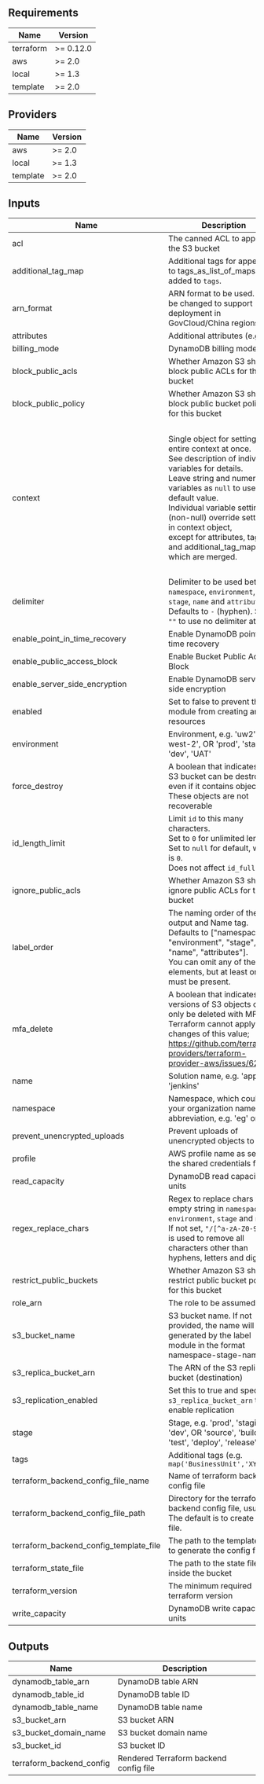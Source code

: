 <!-- markdownlint-disable -->
## Requirements

| Name | Version |
|------|---------|
| terraform | >= 0.12.0 |
| aws | >= 2.0 |
| local | >= 1.3 |
| template | >= 2.0 |

## Providers

| Name | Version |
|------|---------|
| aws | >= 2.0 |
| local | >= 1.3 |
| template | >= 2.0 |

## Inputs

| Name | Description | Type | Default | Required |
|------|-------------|------|---------|:--------:|
| acl | The canned ACL to apply to the S3 bucket | `string` | `"private"` | no |
| additional\_tag\_map | Additional tags for appending to tags\_as\_list\_of\_maps. Not added to `tags`. | `map(string)` | `{}` | no |
| arn\_format | ARN format to be used. May be changed to support deployment in GovCloud/China regions. | `string` | `"arn:aws"` | no |
| attributes | Additional attributes (e.g. `1`) | `list(string)` | `[]` | no |
| billing\_mode | DynamoDB billing mode | `string` | `"PROVISIONED"` | no |
| block\_public\_acls | Whether Amazon S3 should block public ACLs for this bucket | `bool` | `true` | no |
| block\_public\_policy | Whether Amazon S3 should block public bucket policies for this bucket | `bool` | `true` | no |
| context | Single object for setting entire context at once.<br>See description of individual variables for details.<br>Leave string and numeric variables as `null` to use default value.<br>Individual variable settings (non-null) override settings in context object,<br>except for attributes, tags, and additional\_tag\_map, which are merged. | <pre>object({<br>    enabled             = bool<br>    namespace           = string<br>    environment         = string<br>    stage               = string<br>    name                = string<br>    delimiter           = string<br>    attributes          = list(string)<br>    tags                = map(string)<br>    additional_tag_map  = map(string)<br>    regex_replace_chars = string<br>    label_order         = list(string)<br>    id_length_limit     = number<br>  })</pre> | <pre>{<br>  "additional_tag_map": {},<br>  "attributes": [],<br>  "delimiter": null,<br>  "enabled": true,<br>  "environment": null,<br>  "id_length_limit": null,<br>  "label_order": [],<br>  "name": null,<br>  "namespace": null,<br>  "regex_replace_chars": null,<br>  "stage": null,<br>  "tags": {}<br>}</pre> | no |
| delimiter | Delimiter to be used between `namespace`, `environment`, `stage`, `name` and `attributes`.<br>Defaults to `-` (hyphen). Set to `""` to use no delimiter at all. | `string` | `null` | no |
| enable\_point\_in\_time\_recovery | Enable DynamoDB point-in-time recovery | `bool` | `false` | no |
| enable\_public\_access\_block | Enable Bucket Public Access Block | `bool` | `true` | no |
| enable\_server\_side\_encryption | Enable DynamoDB server-side encryption | `bool` | `true` | no |
| enabled | Set to false to prevent the module from creating any resources | `bool` | `null` | no |
| environment | Environment, e.g. 'uw2', 'us-west-2', OR 'prod', 'staging', 'dev', 'UAT' | `string` | `null` | no |
| force\_destroy | A boolean that indicates the S3 bucket can be destroyed even if it contains objects. These objects are not recoverable | `bool` | `false` | no |
| id\_length\_limit | Limit `id` to this many characters.<br>Set to `0` for unlimited length.<br>Set to `null` for default, which is `0`.<br>Does not affect `id_full`. | `number` | `null` | no |
| ignore\_public\_acls | Whether Amazon S3 should ignore public ACLs for this bucket | `bool` | `true` | no |
| label\_order | The naming order of the id output and Name tag.<br>Defaults to ["namespace", "environment", "stage", "name", "attributes"].<br>You can omit any of the 5 elements, but at least one must be present. | `list(string)` | `null` | no |
| mfa\_delete | A boolean that indicates that versions of S3 objects can only be deleted with MFA. ( Terraform cannot apply changes of this value; https://github.com/terraform-providers/terraform-provider-aws/issues/629 ) | `bool` | `false` | no |
| name | Solution name, e.g. 'app' or 'jenkins' | `string` | `null` | no |
| namespace | Namespace, which could be your organization name or abbreviation, e.g. 'eg' or 'cp' | `string` | `null` | no |
| prevent\_unencrypted\_uploads | Prevent uploads of unencrypted objects to S3 | `bool` | `true` | no |
| profile | AWS profile name as set in the shared credentials file | `string` | `""` | no |
| read\_capacity | DynamoDB read capacity units | `number` | `5` | no |
| regex\_replace\_chars | Regex to replace chars with empty string in `namespace`, `environment`, `stage` and `name`.<br>If not set, `"/[^a-zA-Z0-9-]/"` is used to remove all characters other than hyphens, letters and digits. | `string` | `null` | no |
| restrict\_public\_buckets | Whether Amazon S3 should restrict public bucket policies for this bucket | `bool` | `true` | no |
| role\_arn | The role to be assumed | `string` | `""` | no |
| s3\_bucket\_name | S3 bucket name. If not provided, the name will be generated by the label module in the format namespace-stage-name | `string` | `""` | no |
| s3\_replica\_bucket\_arn | The ARN of the S3 replica bucket (destination) | `string` | `""` | no |
| s3\_replication\_enabled | Set this to true and specify `s3_replica_bucket_arn` to enable replication | `bool` | `false` | no |
| stage | Stage, e.g. 'prod', 'staging', 'dev', OR 'source', 'build', 'test', 'deploy', 'release' | `string` | `null` | no |
| tags | Additional tags (e.g. `map('BusinessUnit','XYZ')` | `map(string)` | `{}` | no |
| terraform\_backend\_config\_file\_name | Name of terraform backend config file | `string` | `"terraform.tf"` | no |
| terraform\_backend\_config\_file\_path | Directory for the terraform backend config file, usually `.`. The default is to create no file. | `string` | `""` | no |
| terraform\_backend\_config\_template\_file | The path to the template used to generate the config file | `string` | `""` | no |
| terraform\_state\_file | The path to the state file inside the bucket | `string` | `"terraform.tfstate"` | no |
| terraform\_version | The minimum required terraform version | `string` | `"0.12.2"` | no |
| write\_capacity | DynamoDB write capacity units | `number` | `5` | no |

## Outputs

| Name | Description |
|------|-------------|
| dynamodb\_table\_arn | DynamoDB table ARN |
| dynamodb\_table\_id | DynamoDB table ID |
| dynamodb\_table\_name | DynamoDB table name |
| s3\_bucket\_arn | S3 bucket ARN |
| s3\_bucket\_domain\_name | S3 bucket domain name |
| s3\_bucket\_id | S3 bucket ID |
| terraform\_backend\_config | Rendered Terraform backend config file |

<!-- markdownlint-restore -->
